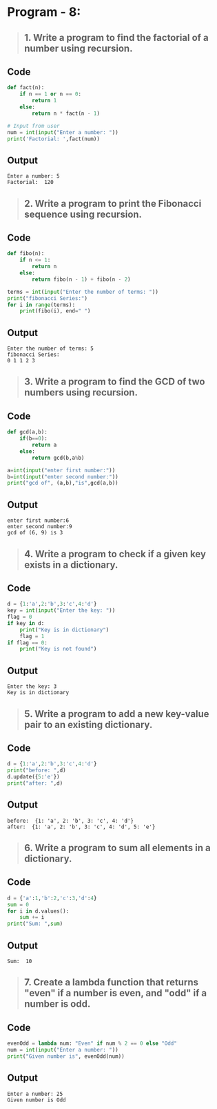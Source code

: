 # Program - 8:

> ## 1. Write a program to find the factorial of a number using recursion.

## Code

```py
def fact(n):
    if n == 1 or n == 0:
        return 1
    else:
        return n * fact(n - 1)

# Input from user
num = int(input("Enter a number: "))
print('Factorial: ',fact(num))
```

## Output

```text
Enter a number: 5
Factorial:  120
```

> ## 2. Write a program to print the Fibonacci sequence using recursion.

## Code

```py
def fibo(n):
    if n <= 1:
        return n
    else:
        return fibo(n - 1) + fibo(n - 2)

terms = int(input("Enter the number of terms: "))
print("fibonacci Series:")
for i in range(terms):
    print(fibo(i), end=" ")
```

## Output

```text
Enter the number of terms: 5
fibonacci Series:
0 1 1 2 3
```

> ## 3. Write a program to find the GCD of two numbers using recursion.

## Code

```py
def gcd(a,b):
	if(b==0):
		return a
	else:
		return gcd(b,a%b)

a=int(input("enter first number:"))
b=int(input("enter second number:"))
print("gcd of", (a,b),"is",gcd(a,b))
```

## Output

```text
enter first number:6
enter second number:9
gcd of (6, 9) is 3
```

> ## 4. Write a program to check if a given key exists in a dictionary.

## Code

```py
d = {1:'a',2:'b',3:'c',4:'d'}
key = int(input("Enter the key: "))
flag = 0
if key in d:
    print("Key is in dictionary")
    flag = 1
if flag == 0:
    print("Key is not found")
```

## Output

```text
Enter the key: 3
Key is in dictionary
```

> ## 5. Write a program to add a new key-value pair to an existing dictionary.

## Code

```py
d = {1:'a',2:'b',3:'c',4:'d'}
print("before: ",d)
d.update({5:'e'})
print("after: ",d)
```

## Output

```text
before:  {1: 'a', 2: 'b', 3: 'c', 4: 'd'}
after:  {1: 'a', 2: 'b', 3: 'c', 4: 'd', 5: 'e'}
```

> ## 6. Write a program to sum all elements in a dictionary.

## Code

```py
d = {'a':1,'b':2,'c':3,'d':4}
sum = 0
for i in d.values():
    sum += i
print("Sum: ",sum)
```

## Output

```text
Sum:  10
```

> ## 7. Create a lambda function that returns "even" if a number is even, and "odd" if a number is odd.

## Code

```py
evenOdd = lambda num: "Even" if num % 2 == 0 else "Odd"
num = int(input("Enter a number: "))
print("Given number is", evenOdd(num))
```

## Output

```text
Enter a number: 25
Given number is Odd
```
